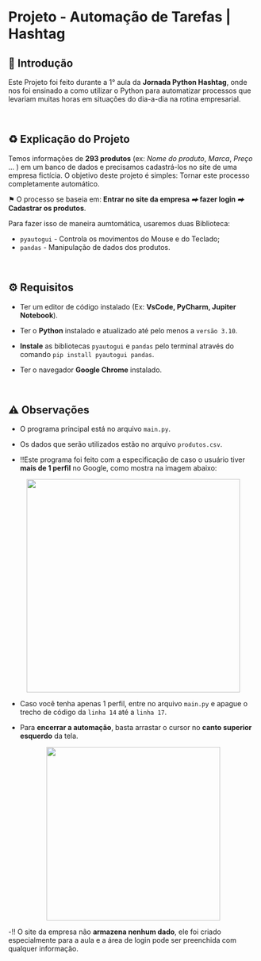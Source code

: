 # Projeto - Automação de Tarefas | Hashtag

<!--------------- 📌 Introdução -------------->
## 📌 Introdução
Este Projeto foi feito durante a 1° aula da **Jornada Python Hashtag**, onde nos foi ensinado a como utilizar o Python para automatizar processos que levariam muitas horas em situações do dia-a-dia na rotina empresarial.     

&nbsp;

<!--------------- ♻️ Explicação do Projeto -------------->
## ♻️ Explicação do Projeto
Temos informações de **293 produtos** (ex: *Nome do produto*, *Marca*, *Preço* ... ) em um banco de dados e precisamos cadastrá-los no site de uma empresa fictícia. O objetivo deste projeto é simples: Tornar este processo completamente automático.

⚑ O processo se baseia em: **Entrar no site da empresa  *⮕*  fazer login  *⮕*  Cadastrar os produtos**.

Para fazer isso de maneira aumtomática, usaremos duas Biblioteca: 
  * `pyautogui` - Controla os movimentos do Mouse e do Teclado;
  * `pandas` - Manipulação de dados dos produtos.

&nbsp;

<!--------------- ⚙️ Requisitos -------------->
## ⚙️ Requisitos
* Ter um editor de código instalado (Ex: **VsCode, PyCharm, Jupiter Notebook**).
  
* Ter o **Python** instalado e atualizado até pelo menos a `versão 3.10`.
* **Instale** as bibliotecas  `pyautogui` e `pandas` pelo terminal através do comando `pip install pyautogui pandas`.
* Ter o navegador **Google Chrome** instalado.

&nbsp;

<!--------------- ⚠️ Observações -------------->
## ⚠️ Observações
- O programa principal está no arquivo `main.py`.
- Os dados que serão utilizados estão no arquivo `produtos.csv`.

- ‼️Este programa foi feito com a especificação de caso o usuário tiver **mais de 1 perfil** no Google, como mostra na imagem abaixo:

<p align="center">
  <img src="https://github.com/user-attachments/assets/79759fb5-7802-4004-b5fc-4800868b6fda" width="430"/>
</p>

- Caso você tenha apenas 1 perfil, entre no arquivo `main.py` e apague o trecho de código da `linha 14` até a `linha 17`.

- Para **encerrar a automação**, basta arrastar o cursor no **canto superior esquerdo** da tela.
                                                                          
<p align="center">
  <img src="https://github.com/user-attachments/assets/da4ae27b-292d-4434-b4ed-2ea6a0e4e0a9" width="350">
</p>

-‼️ O site da empresa não **armazena nenhum dado**, ele foi criado especialmente para a aula e a área de login pode ser preenchida com qualquer informação.



  
